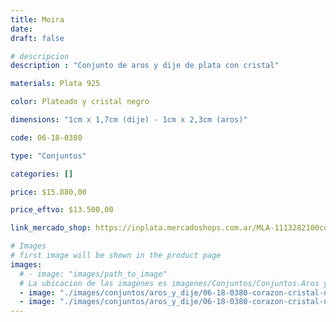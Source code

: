 ```yaml
---
title: Moira
date: 
draft: false

# descripcion
description : "Conjunto de aros y dije de plata con cristal"

materials: Plata 925

color: Plateado y cristal negro

dimensions: "1cm x 1,7cm (dije) - 1cm x 2,3cm (aros)"

code: 06-18-0380

type: "Conjuntos"

categories: []

price: $15.880,00

price_eftvo: $13.500,00

link_mercado_shop: https://inplata.mercadoshops.com.ar/MLA-1113282100conjuntos-aros-y-dije-moira-_JM

# Images
# first image will be shown in the product page
images:
  # - image: "images/path_to_image"
  # La ubicacion de las imagenes es imagenes/Conjuntos/Conjuntos.Aros y Dije/06-18-0380-moira
  - image: "./images/conjuntos/aros_y_dije/06-18-0380-corazon-cristal-negro-colgante_a.JPG"
  - image: "./images/conjuntos/aros_y_dije/06-18-0380-corazon-cristal-negro-colgante_b.JPG"
---
```

